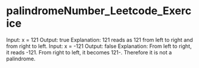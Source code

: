 # palindromeNumber_Leetcode_Exercice
Input: x = 121 Output: true Explanation: 121 reads as 121 from left to right and from right to left. Input: x = -121 Output: false Explanation: From left to right, it reads -121. From right to left, it becomes 121-. Therefore it is not a palindrome.
